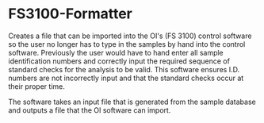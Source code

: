 # FS3100-Formatter

Creates a file that can be imported into the OI's (FS 3100) control software so the user no longer has to type in the samples 
by hand into the control software. Previously the user would have to hand enter all sample identification numbers and correctly input 
the required sequence of standard checks for the analysis to be valid. This software ensures I.D. numbers are not incorrectly input and 
that the standard checks occur at their proper time.

The software takes an input file that is generated from the sample database and outputs a file that the OI software can import.
